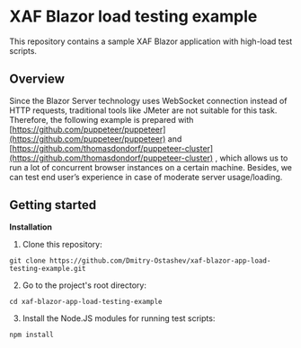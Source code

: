# XAF Blazor load testing example

This repository contains a sample XAF Blazor application with high-load test scripts.

## Overview
Since the Blazor Server technology uses WebSocket connection instead of HTTP requests, traditional tools like JMeter are not suitable for this task. Therefore, the following example is prepared with [https://github.com/puppeteer/puppeteer](https://github.com/puppeteer/puppeteer) and [https://github.com/thomasdondorf/puppeteer-cluster](https://github.com/thomasdondorf/puppeteer-cluster) , which allows us to run a lot of concurrent browser instances on a certain machine. Besides, we can test end user’s experience in case of moderate server usage/loading.

## Getting started

**Installation**
1. Clone this repository:
```
git clone https://github.com/Dmitry-Ostashev/xaf-blazor-app-load-testing-example.git
```
2. Go to the project's root directory:
```
cd xaf-blazor-app-load-testing-example
```
3. Install the Node.JS modules for running test scripts:
```
npm install
```